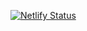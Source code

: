 [![Netlify Status](https://api.netlify.com/api/v1/badges/25c3fae6-f0bd-46dd-bee9-0b1adf689133/deploy-status)](https://app.netlify.com/sites/silly-bohr-362991/deploys)